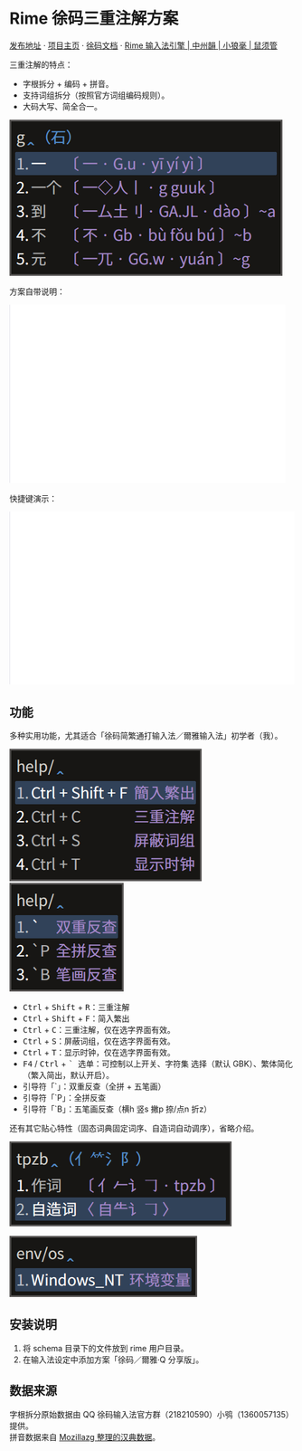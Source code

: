 # Rime 徐码三重注解方案

[发布地址](https://github.com/Ace-Who/rime-xuma-spelling) ·
[项目主页](https://ace-who.github.io/rime-xuma-spelling/) ·
[徐码文档](https://www.xumax.top) ·
[Rime 输入法引擎 | 中州韻 | 小狼毫 | 鼠须管](https://rime.im/)

三重注解的特点：

- 字根拆分 + 编码 + 拼音。
- 支持词组拆分（按照官方词组编码规则）。
- 大码大写、简全合一。

![三重注解](demo/tripple_comment.png)

方案自带说明：

![自带说明](demo/help.gif)

快捷键演示：

![快捷键效果](demo/shortcut_keys.gif)

## 功能

多种实用功能，尤其适合「徐码简繁通打输入法／爾雅输入法」初学者（我）。

![自带说明](demo/help.shortcut_keys.png)
![自带说明](demo/help.reverse_lookup.png)

- <kbd>Ctrl</kbd> + <kbd>Shift</kbd> + <kbd>R</kbd>：三重注解
- <kbd>Ctrl</kbd> + <kbd>Shift</kbd> + <kbd>F</kbd>：简入繁出
- <kbd>Ctrl</kbd> + <kbd>C</kbd>：三重注解，仅在选字界面有效。
- <kbd>Ctrl</kbd> + <kbd>S</kbd>：屏蔽词组，仅在选字界面有效。
- <kbd>Ctrl</kbd> + <kbd>T</kbd>：显示时钟，仅在选字界面有效。
- <kbd>F4</kbd> / <kbd>Ctrl</kbd> + <kbd>\` </kbd> 选单：可控制以上开关、字符集
选择（默认 GBK）、繁体简化（繁入简出，默认开启）。
- 引导符「\`」：双重反查（全拼 + 五笔画）
- 引导符「\`P」：全拼反查
- 引导符「\`B」：五笔画反查（横h 竖s 撇p 捺/点n 折z）

还有其它贴心特性（固态词典固定词序、自造词自动调序），省略介绍。

![自造词注解](demo/user_dict_comment.png)

![环境变量支持](demo/environment_variable.png)

## 安装说明

1. 将 schema 目录下的文件放到 rime 用户目录。
2. 在输入法设定中添加方案「徐码／爾雅·Q 分享版」。

## 数据来源

字根拆分原始数据由 QQ 徐码输入法官方群（218210590）小鸮（1360057135）提供。  
拼音数据来自 [Mozillazg 整理的汉典数据](https://github.com/mozillazg/pinyin-data)。  
